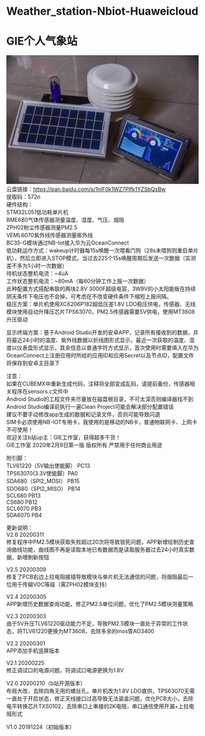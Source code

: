 # Weather_station-Nbiot-Huaweicloud
# GIE个人气象站
![Photo](https://github.com/linzi0928/Weather_station-Nbiot-Huaweicloud/blob/master/%E6%88%90%E5%93%81%E7%85%A7%E7%89%87.jpg)  
云盘链接：https://pan.baidu.com/s/1nlF0k1WZ7PIfk1YZSbQsBw   
提取码：572n  
硬件结构：  
STM32L051低功耗单片机  
BME680气体传感器测量温度、湿度、气压、烟阻  
ZPH02粉尘传感器测量PM2.5  
VEML6070紫外线传感器测量紫外线  
BC35-G模块通过NB-Iot接入华为云OceanConnect  
低功耗运作方式：wakeup计时器每15s唤醒一次喂看门狗（28s未喂狗则重启单片机），然后立即进入STOP模式，当过去225个15s唤醒周期后发送一次数据（实测差不多为1小时一次数据）  
待机状态整机电流：~4uA  
工作状态整机电流：~80mA（每60分钟工作上报一次数据）  
此种配置方式搭配串联的两块2.8V 3000F超级电容，3W9V的小太阳能板在持续阴天条件下电压也不会掉，可考虑在不改变硬件条件下缩短上报间隔。  
稳压方案：单片机使用XC6206P182超低压差1.8V LDO稳压供电，传感器、无线模块使用自动升降压芯片TPS63070，PM2.5传感器需要5V供电，使用MT3608升压驱动  

显示终端方案：基于Android Studio开发的安卓APP，记录所有接收到的数据，并将最近24小时的温度、紫外线数据以折线图形式显示，最近一次获取的温度、湿度以仪表盘形式显示，其余信息以普通字符方式显示，首次使用时需要填入在华为OceanConnect上注册应用时所给的应用ID和应用Secret以及节点ID，配置文件将保存到安卓主目录下    
  
注意：  
如果在CUBEMX中重新生成代码，注释将全部变成乱码，请提前备份，传感器相关程序在sensors.c文件中  
Android Studio的工程文件夹尽量放在磁盘根目录，不可太深否则编译器找不到  
Android Studio编译前执行一遍Clean Project可能会解决部分配置错误  
建议不要手动修改app生成的数据和记录文件，否则可能导致闪退  
SIM卡必须使用NB-IOT专用卡，我使用的是移动的NB卡，普通物联网卡、上网卡不可使用！  
欢迎关注b站up主：GIE工作室，获得超多干货！  
GIE工作室 2020年2月9日第一版 版权所有 严禁用于任何商业用途  

附引脚：  
TLV61220（5V输出使能脚） PC13  
TPS63070(3.3V使能脚）PA0  
SDA680（SPI2_MOSI） PB15  
SDO680（SPI2_MISO） PB14  
SCL680  PB13  
CS680   PB12  
SCL6070 PB3  
SDA6070 PB4  
  
更新说明：  
V2.6 20200311  
修复程序中PM2.5模块获取失败超过20次将导致锁死问题，APP新增绘制历史查询曲线功能，曲线图不再是读取本地已有数据而是读取服务器过去24小时真实数据，新增刷新按钮  
  
V2.5 20200309  
修复了PCB右边上拉电阻接错导致模块与单片机无法通信的问题，将烟阻最后一位用于传输VOC等级（需ZPH02模块支持）  
  
V2.4 20200305  
APP新增历史数据查询功能，修正PM2.5单位问题，优化了PM2.5模块测量策略  
  
V2.3 20200303  
由于5V升压TLV61220驱动能力不足，导致PM2.5模块一直处于异常的工作状态，将TLV61220更换为MT3608，去除多余的mos管AO3400  
  
V2.2 20200301  
APP添加手机竖屏版本  
  
V2.1 20200225  
修正调试口的电源问题，将调试口电源更换为1.8V  
  
V2.0 20200210（b站开源版本）  
布局大改，去除四角无用的螺丝孔，单片机改为1.8V LDO直供，TPS63070无需一直处于开启状态，修正天线接口过高导致无法装盒问题，优化PCB大小，去除电平转换芯片TXS0102，去除串口上串接的2K电阻，串口通信使用开漏+上拉电阻形式  

V1.0 20191224（初始版本）  
